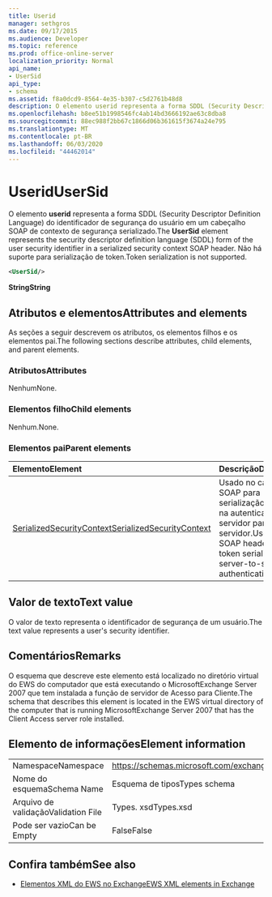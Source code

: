 ```yaml
---
title: Userid
manager: sethgros
ms.date: 09/17/2015
ms.audience: Developer
ms.topic: reference
ms.prod: office-online-server
localization_priority: Normal
api_name:
- UserSid
api_type:
- schema
ms.assetid: f8a0dcd9-8564-4e35-b307-c5d2761b48d8
description: O elemento userid representa a forma SDDL (Security Descriptor Definition Language) do identificador de segurança do usuário em um cabeçalho SOAP de contexto de segurança serializado. Não há suporte para serialização de token.
ms.openlocfilehash: b8ee51b1998546fc4ab14bd3666192ae63c8dba8
ms.sourcegitcommit: 88ec988f2bb67c1866d06b361615f3674a24e795
ms.translationtype: MT
ms.contentlocale: pt-BR
ms.lasthandoff: 06/03/2020
ms.locfileid: "44462014"
---
```

# <a name="usersid"></a><span data-ttu-id="74926-104">Userid</span><span class="sxs-lookup"><span data-stu-id="74926-104">UserSid</span></span>

<span data-ttu-id="74926-105">O elemento **userid** representa a forma SDDL (Security Descriptor Definition Language) do identificador de segurança do usuário em um cabeçalho SOAP de contexto de segurança serializado.</span><span class="sxs-lookup"><span data-stu-id="74926-105">The **UserSid** element represents the security descriptor definition language (SDDL) form of the user security identifier in a serialized security context SOAP header.</span></span> <span data-ttu-id="74926-106">Não há suporte para serialização de token.</span><span class="sxs-lookup"><span data-stu-id="74926-106">Token serialization is not supported.</span></span> 
  
```xml
<UserSid/>
```

 <span data-ttu-id="74926-107">**String**</span><span class="sxs-lookup"><span data-stu-id="74926-107">**String**</span></span>
## <a name="attributes-and-elements"></a><span data-ttu-id="74926-108">Atributos e elementos</span><span class="sxs-lookup"><span data-stu-id="74926-108">Attributes and elements</span></span>

<span data-ttu-id="74926-109">As seções a seguir descrevem os atributos, os elementos filhos e os elementos pai.</span><span class="sxs-lookup"><span data-stu-id="74926-109">The following sections describe attributes, child elements, and parent elements.</span></span>
  
### <a name="attributes"></a><span data-ttu-id="74926-110">Atributos</span><span class="sxs-lookup"><span data-stu-id="74926-110">Attributes</span></span>

<span data-ttu-id="74926-111">Nenhum</span><span class="sxs-lookup"><span data-stu-id="74926-111">None.</span></span>
  
### <a name="child-elements"></a><span data-ttu-id="74926-112">Elementos filho</span><span class="sxs-lookup"><span data-stu-id="74926-112">Child elements</span></span>

<span data-ttu-id="74926-113">Nenhum.</span><span class="sxs-lookup"><span data-stu-id="74926-113">None.</span></span>
  
### <a name="parent-elements"></a><span data-ttu-id="74926-114">Elementos pai</span><span class="sxs-lookup"><span data-stu-id="74926-114">Parent elements</span></span>

|<span data-ttu-id="74926-115">**Elemento**</span><span class="sxs-lookup"><span data-stu-id="74926-115">**Element**</span></span>|<span data-ttu-id="74926-116">**Descrição**</span><span class="sxs-lookup"><span data-stu-id="74926-116">**Description**</span></span>|
|:-----|:-----|
|[<span data-ttu-id="74926-117">SerializedSecurityContext</span><span class="sxs-lookup"><span data-stu-id="74926-117">SerializedSecurityContext</span></span>](serializedsecuritycontext.md) <br/> |<span data-ttu-id="74926-118">Usado no cabeçalho SOAP para serialização de token na autenticação de servidor para servidor.</span><span class="sxs-lookup"><span data-stu-id="74926-118">Used in the SOAP header for token serialization in server-to-server authentication.</span></span>  <br/> |
   
## <a name="text-value"></a><span data-ttu-id="74926-119">Valor de texto</span><span class="sxs-lookup"><span data-stu-id="74926-119">Text value</span></span>

<span data-ttu-id="74926-120">O valor de texto representa o identificador de segurança de um usuário.</span><span class="sxs-lookup"><span data-stu-id="74926-120">The text value represents a user's security identifier.</span></span>
  
## <a name="remarks"></a><span data-ttu-id="74926-121">Comentários</span><span class="sxs-lookup"><span data-stu-id="74926-121">Remarks</span></span>

<span data-ttu-id="74926-122">O esquema que descreve este elemento está localizado no diretório virtual do EWS do computador que está executando o MicrosoftExchange Server 2007 que tem instalada a função de servidor de Acesso para Cliente.</span><span class="sxs-lookup"><span data-stu-id="74926-122">The schema that describes this element is located in the EWS virtual directory of the computer that is running MicrosoftExchange Server 2007 that has the Client Access server role installed.</span></span>
  
## <a name="element-information"></a><span data-ttu-id="74926-123">Elemento de informações</span><span class="sxs-lookup"><span data-stu-id="74926-123">Element information</span></span>

|||
|:-----|:-----|
|<span data-ttu-id="74926-124">Namespace</span><span class="sxs-lookup"><span data-stu-id="74926-124">Namespace</span></span>  <br/> |https://schemas.microsoft.com/exchange/services/2006/types  <br/> |
|<span data-ttu-id="74926-125">Nome do esquema</span><span class="sxs-lookup"><span data-stu-id="74926-125">Schema Name</span></span>  <br/> |<span data-ttu-id="74926-126">Esquema de tipos</span><span class="sxs-lookup"><span data-stu-id="74926-126">Types schema</span></span>  <br/> |
|<span data-ttu-id="74926-127">Arquivo de validação</span><span class="sxs-lookup"><span data-stu-id="74926-127">Validation File</span></span>  <br/> |<span data-ttu-id="74926-128">Types. xsd</span><span class="sxs-lookup"><span data-stu-id="74926-128">Types.xsd</span></span>  <br/> |
|<span data-ttu-id="74926-129">Pode ser vazio</span><span class="sxs-lookup"><span data-stu-id="74926-129">Can be Empty</span></span>  <br/> |<span data-ttu-id="74926-130">False</span><span class="sxs-lookup"><span data-stu-id="74926-130">False</span></span>  <br/> |
   
## <a name="see-also"></a><span data-ttu-id="74926-131">Confira também</span><span class="sxs-lookup"><span data-stu-id="74926-131">See also</span></span>



- [<span data-ttu-id="74926-132">Elementos XML do EWS no Exchange</span><span class="sxs-lookup"><span data-stu-id="74926-132">EWS XML elements in Exchange</span></span>](ews-xml-elements-in-exchange.md)

